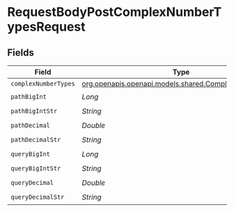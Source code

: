 # RequestBodyPostComplexNumberTypesRequest


## Fields

| Field                                                                                              | Type                                                                                               | Required                                                                                           | Description                                                                                        |
| -------------------------------------------------------------------------------------------------- | -------------------------------------------------------------------------------------------------- | -------------------------------------------------------------------------------------------------- | -------------------------------------------------------------------------------------------------- |
| `complexNumberTypes`                                                                               | [org.openapis.openapi.models.shared.ComplexNumberTypes](../../models/shared/ComplexNumberTypes.md) | :heavy_minus_sign:                                                                                 | N/A                                                                                                |
| `pathBigInt`                                                                                       | *Long*                                                                                             | :heavy_check_mark:                                                                                 | N/A                                                                                                |
| `pathBigIntStr`                                                                                    | *String*                                                                                           | :heavy_check_mark:                                                                                 | N/A                                                                                                |
| `pathDecimal`                                                                                      | *Double*                                                                                           | :heavy_check_mark:                                                                                 | N/A                                                                                                |
| `pathDecimalStr`                                                                                   | *String*                                                                                           | :heavy_check_mark:                                                                                 | N/A                                                                                                |
| `queryBigInt`                                                                                      | *Long*                                                                                             | :heavy_check_mark:                                                                                 | N/A                                                                                                |
| `queryBigIntStr`                                                                                   | *String*                                                                                           | :heavy_check_mark:                                                                                 | N/A                                                                                                |
| `queryDecimal`                                                                                     | *Double*                                                                                           | :heavy_check_mark:                                                                                 | N/A                                                                                                |
| `queryDecimalStr`                                                                                  | *String*                                                                                           | :heavy_check_mark:                                                                                 | N/A                                                                                                |